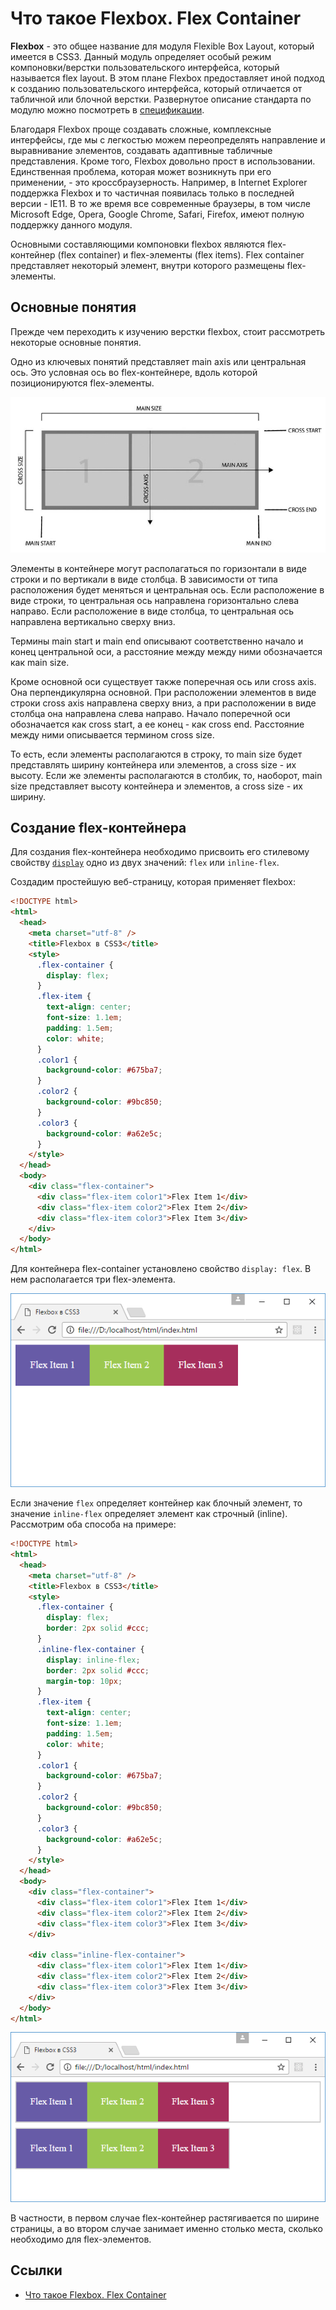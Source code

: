 # Что такое Flexbox. Flex Container

**Flexbox** - это общее название для модуля Flexible Box Layout, который имеется в CSS3. Данный модуль определяет особый режим компоновки/верстки пользовательского интерфейса, который называется flex layout. В этом плане Flexbox предоставляет иной подход к созданию пользовательского интерфейса, который отличается от табличной или блочной верстки. Развернутое описание стандарта по модулю можно посмотреть в [спецификации](https://www.w3.org/TR/css-flexbox-1/).

Благодаря Flexbox проще создавать сложные, комплексные интерфейсы, где мы с легкостью можем переопределять направление и выравнивание элементов, создавать адаптивные табличные представления. Кроме того, Flexbox довольно прост в использовании. Единственная проблема, которая может возникнуть при его применении, - это кроссбраузерность. Например, в Internet Explorer поддержка Flexbox и то частичная появилась только в последней версии - IE11. В то же время все современные браузеры, в том числе Microsoft Edge, Opera, Google Chrome, Safari, Firefox, имеют полную поддержку данного модуля.

Основными составляющими компоновки flexbox являются flex-контейнер (flex container) и flex-элементы (flex items). Flex container представляет некоторый элемент, внутри которого размещены flex-элементы.

## Основные понятия

Прежде чем переходить к изучению верстки flexbox, стоит рассмотреть некоторые основные понятия.

Одно из ключевых понятий представляет main axis или центральная ось. Это условная ось во flex-контейнере, вдоль которой позиционируются flex-элементы.

![Что такое Flexbox. Flex Container](flex-1-1.png)

Элементы в контейнере могут располагаться по горизонтали в виде строки и по вертикали в виде столбца. В зависимости от типа расположения будет меняться и центральная ось. Если расположение в виде строки, то центральная ось направлена горизонтально слева направо. Если расположение в виде столбца, то центральная ось направлена вертикально сверху вниз.

Термины main start и main end описывают соответственно начало и конец центральной оси, а расстояние между между ними обозначается как main size.

Кроме основной оси существует также поперечная ось или cross axis. Она перпендикулярна основной. При расположении элементов в виде строки cross axis направлена сверху вниз, а при расположении в виде столбца она направлена слева направо. Начало поперечной оси обозначается как cross start, а ее конец - как cross end. Расстояние между ними описывается термином cross size.

То есть, если элементы располагаются в строку, то main size будет представлять ширину контейнера или элементов, а cross size - их высоту. Если же элементы располагаются в столбик, то, наоборот, main size представляет высоту контейнера и элементов, а cross size - их ширину.

## Создание flex-контейнера

Для создания flex-контейнера необходимо присвоить его стилевому свойству [`display`](../display.md) одно из двух значений: `flex` или `inline-flex`.

Создадим простейшую веб-страницу, которая применяет flexbox:

```html
<!DOCTYPE html>
<html>
  <head>
    <meta charset="utf-8" />
    <title>Flexbox в CSS3</title>
    <style>
      .flex-container {
        display: flex;
      }
      .flex-item {
        text-align: center;
        font-size: 1.1em;
        padding: 1.5em;
        color: white;
      }
      .color1 {
        background-color: #675ba7;
      }
      .color2 {
        background-color: #9bc850;
      }
      .color3 {
        background-color: #a62e5c;
      }
    </style>
  </head>
  <body>
    <div class="flex-container">
      <div class="flex-item color1">Flex Item 1</div>
      <div class="flex-item color2">Flex Item 2</div>
      <div class="flex-item color3">Flex Item 3</div>
    </div>
  </body>
</html>
```

Для контейнера flex-container установлено свойство `display: flex`. В нем располагается три flex-элемента.

![Что такое Flexbox. Flex Container](flex-1-2.png)

Если значение `flex` определяет контейнер как блочный элемент, то значение `inline-flex` определяет элемент как строчный (inline). Рассмотрим оба способа на примере:

```html
<!DOCTYPE html>
<html>
  <head>
    <meta charset="utf-8" />
    <title>Flexbox в CSS3</title>
    <style>
      .flex-container {
        display: flex;
        border: 2px solid #ccc;
      }
      .inline-flex-container {
        display: inline-flex;
        border: 2px solid #ccc;
        margin-top: 10px;
      }
      .flex-item {
        text-align: center;
        font-size: 1.1em;
        padding: 1.5em;
        color: white;
      }
      .color1 {
        background-color: #675ba7;
      }
      .color2 {
        background-color: #9bc850;
      }
      .color3 {
        background-color: #a62e5c;
      }
    </style>
  </head>
  <body>
    <div class="flex-container">
      <div class="flex-item color1">Flex Item 1</div>
      <div class="flex-item color2">Flex Item 2</div>
      <div class="flex-item color3">Flex Item 3</div>
    </div>

    <div class="inline-flex-container">
      <div class="flex-item color1">Flex Item 1</div>
      <div class="flex-item color2">Flex Item 2</div>
      <div class="flex-item color3">Flex Item 3</div>
    </div>
  </body>
</html>
```

![Что такое Flexbox. Flex Container](flex-1-3.png)

В частности, в первом случае flex-контейнер растягивается по ширине страницы, а во втором случае занимает именно столько места, сколько необходимо для flex-элементов.

## Ссылки

- [Что такое Flexbox. Flex Container](https://metanit.com/web/html5/12.1.php)
